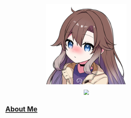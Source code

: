 <p align="center"> <img width="250px" src="https://github.com/EmyllyBot/Emylly/blob/main/emylly-resources/emylly-nobg.png"> </p>
<p align="center"> <a href="https://git.io/typing-svg"><img src="https://readme-typing-svg.herokuapp.com?font=Fira+Code&pause=1000&color=F7F7F7&width=435&lines=Making+Discord+a+Better+Place+%E2%9C%A8">

<h2> About Me </h2> <p align="left">
